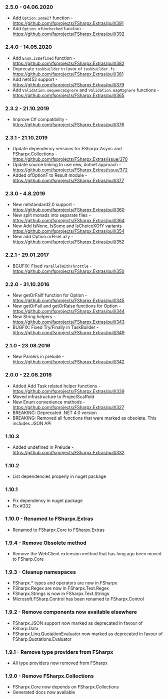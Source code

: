 ### 2.5.0 - 04.06.2020
* Add `Option.someIf` function - https://github.com/fsprojects/FSharpx.Extras/pull/391
* Add `Option.ofUnchecked` function - https://github.com/fsprojects/FSharpx.Extras/pull/392

### 2.4.0 - 14.05.2020
* Add `Enum.isDefined` function - https://github.com/fsprojects/FSharpx.Extras/pull/382
* Deprecate `taskbuilder` in favor of `taskbuilder.fs` - https://github.com/fsprojects/FSharpx.Extras/pull/381
* Add net452 support - https://github.com/fsprojects/FSharpx.Extras/pull/379
* Add `Validation.sequenceIgnore` and `Validation.mapMIgnore` functions - https://github.com/fsprojects/FSharpx.Extras/pull/365

### 2.3.2 - 21.10.2019
* Improve C# compatibility - https://github.com/fsprojects/FSharpx.Extras/pull/376

### 2.3.1 - 21.10.2019
* Update dependency versions for FSharpx.Async and FSharpx.Collections - https://github.com/fsprojects/FSharpx.Extras/issue/370
* Update source linking to use new, dotnet approach - https://github.com/fsprojects/FSharpx.Extras/issue/372
* Added ofOptionF to Result module - https://github.com/fsprojects/FSharpx.Extras/pull/377
 
### 2.3.0 - 4.8.2019
* New netstandard2.0 support - https://github.com/fsprojects/FSharpx.Extras/pull/360
* New split monads into separate files - https://github.com/fsprojects/FSharpx.Extras/pull/364
* New Add IsNone, IsSome and IsChoiceXOfY variants https://github.com/fsprojects/FSharpx.Extras/pull/354
* New add Option.orElseLazy - https://github.com/fsprojects/FSharpx.Extras/pull/352

### 2.2.1 - 29.01.2017
* BGUFIX: Fixed `ParallelWithThrottle` - https://github.com/fsprojects/FSharpx.Extras/pull/350

### 2.2.0 - 31.10.2016
* New getOrFailf function for Option - https://github.com/fsprojects/FSharpx.Extras/pull/345
* New getOrFail and getOrRaise functions for Option - https://github.com/fsprojects/FSharpx.Extras/pull/344
* New String helpers - https://github.com/fsprojects/FSharpx.Extras/pull/343
* BUGFIX: Fixed Try/Finally in TaskBuilder - https://github.com/fsprojects/FSharpx.Extras/pull/349

### 2.1.0 - 23.08.2016
* New Parsers in prelude - https://github.com/fsprojects/FSharpx.Extras/pull/342

### 2.0.0 - 22.08.2016
* Added Add Task related helper functions - https://github.com/fsprojects/FSharpx.Extras/pull/339
* Moved infrastructure to ProjectScaffold
* New Enum convenience methods - https://github.com/fsprojects/FSharpx.Extras/pull/327
* BREAKING: Deprecated .NET 4.0 version
* BREAKING: Removed all functions that were marked as obsolete. This includes JSON API

### 1.10.3 
* Added undefined in Prelude - https://github.com/fsprojects/FSharpx.Extras/pull/332

### 1.10.2
* List dependencies properly in nuget package

### 1.10.1
* Fix dependency in nuget package
* Fix #332

### 1.10.0 - Renamed to FSharpx.Extras
* Renamed to FSharpx.Core to FSharpx.Extras

### 1.9.4 - Remove Obsolete method
* Remove the WebClient extension method that has long ago been moved to FSharp.Core

### 1.9.3 - Cleanup namespaces
* FSharpx.* types and operators are now in FSharpx
* FSharpx.Regex are now in FSharpx.Text.Regex
* FSharpx.Strings is now in FSharpx.Text.Strings
* Microsoft.FSharp.Control has been renamed to FSharpx.Control

### 1.9.2 - Remove components now available elsewhere
* FSharpx.JSON support now marked as deprecated in favour of FSharp.Data
* FSharpx.Linq.QuotationEvaluator now marked as deprecated in favour of FSharp.Quotations.Evaluator 

### 1.9.1 - Remove type providers from FSharpx
* All type providers now removed from FSharpx

### 1.9.0 - Remove FSharpx.Collections
* FSharpx.Core now depends on FSharpx.Collections
* Generated docs now available


